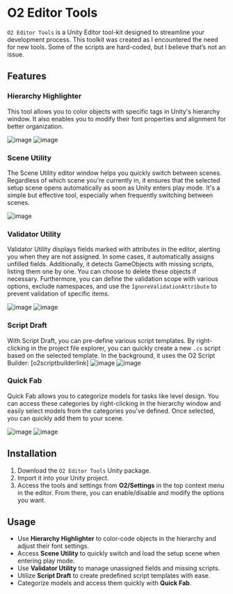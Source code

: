 # O2 Editor Tools

`O2 Editor Tools` is a Unity Editor tool-kit designed to streamline your development process. This toolkit was created as I encountered the need for new tools. Some of the scripts are hard-coded, but I believe that’s not an issue.

## Features

### **Hierarchy Highlighter**
This tool allows you to color objects with specific tags in Unity's hierarchy window. It also enables you to modify their font properties and alignment for better organization.

![image](https://github.com/user-attachments/assets/c546f84a-08d2-40bc-b677-bb8663934feb)
![image](https://github.com/user-attachments/assets/82f76410-1a24-4b0e-803a-c8e7d2d27e28)

### **Scene Utility**
The Scene Utility editor window helps you quickly switch between scenes. Regardless of which scene you're currently in, it ensures that the selected setup scene opens automatically as soon as Unity enters play mode. It's a simple but effective tool, especially when frequently switching between scenes.

![image](https://github.com/user-attachments/assets/1fb55e47-b308-4567-a41e-da20a65b15bd)

### **Validator Utility**
Validator Utility displays fields marked with attributes in the editor, alerting you when they are not assigned. In some cases, it automatically assigns unfilled fields. Additionally, it detects GameObjects with missing scripts, listing them one by one. You can choose to delete these objects if necessary. Furthermore, you can define the validation scope with various options, exclude namespaces, and use the `IgnoreValidationAttribute` to prevent validation of specific items.

![image](https://github.com/user-attachments/assets/c3cf7075-f5d6-42b4-b83d-4a7e88a3fec8)
![image](https://github.com/user-attachments/assets/73ff3a73-e5ea-4ff4-829b-8d8f2cb86649)

### **Script Draft**
With Script Draft, you can pre-define various script templates. By right-clicking in the project file explorer, you can quickly create a new `.cs` script based on the selected template. In the background, it uses the O2 Script Builder: [o2scriptbuilderlink]
![image](https://github.com/user-attachments/assets/344f468f-a293-4d50-8f17-6296de071aca)
![image](https://github.com/user-attachments/assets/5ed5ebab-c94b-453f-8e09-c09482b4548c)


### **Quick Fab**
Quick Fab allows you to categorize models for tasks like level design. You can access these categories by right-clicking in the hierarchy window and easily select models from the categories you've defined. Once selected, you can quickly add them to your scene.

![image](https://github.com/user-attachments/assets/6316e3d1-7513-42a6-803b-f2059bcc2b2d)
![image](https://github.com/user-attachments/assets/bc97c0fe-c980-4d8c-a76a-5ec1ebda6e1d)

## Installation

1. Download the `O2 Editor Tools` Unity package.
2. Import it into your Unity project.
3. Access the tools and settings from **O2/Settings** in the top context menu in the editor. From there, you can enable/disable and modify the options you want.

## Usage

- Use **Hierarchy Highlighter** to color-code objects in the hierarchy and adjust their font settings.
- Access **Scene Utility** to quickly switch and load the setup scene when entering play mode.
- Use **Validator Utility** to manage unassigned fields and missing scripts.
- Utilize **Script Draft** to create predefined script templates with ease.
- Categorize models and access them quickly with **Quick Fab**.
